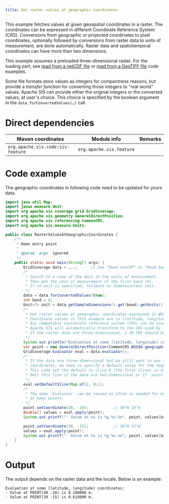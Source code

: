 ```yaml
---
title: Get raster values at geographic coordinates
---
```


This example fetches values at given geospatial coordinates in a raster.
The coordinates can be expressed in different Coordinate Reference System (CRS).
Conversions from geographic or projected coordinates to pixel coordinates,
optionally followed by conversions from raster data to units of measurement,
are done automatically.
Raster data and spatiotemporal coordinates can have more than two dimensions.

This example assumes a preloaded three-dimensional raster.
For the loading part,
see [read from a netCDF file](read_netcdf.html)
or [read from a GeoTIFF file](read_geotiff.html)
code examples.

Some file formats store values as integers for compactness reasons,
but provide a _transfer function_ for converting those integers to "real world" values.
Apache SIS can provide either the original integers or the converted values, at user's choice.
This choice is specified by the boolean argument in the `data.​forConvertedValues(…)` call.


# Direct dependencies

Maven coordinates                 | Module info              | Remarks
--------------------------------- | ------------------------ | -------
`org.apache.sis.code:sis-feature` | `org.apache.sis.feature` |


# Code example

The geographic coordinates in following code need to be updated for yours data.

```java
import java.util.Map;
import javax.measure.Unit;
import org.apache.sis.coverage.grid.GridCoverage;
import org.apache.sis.geometry.GeneralDirectPosition;
import org.apache.sis.referencing.CommonCRS;
import org.apache.sis.measure.Units;

public class RasterValuesAtGeographicCoordinates {
    /**
     * Demo entry point.
     *
     * @param  args  ignored.
     */
    public static void main(String[] args) {
        GridCoverage data = ...;      // See "Read netCDF" or "Read GeoTIFF" code examples.
        /*
         * Switch to a view of the data in the units of measurement.
         * Then get the unit of measurement of the first band (0).
         * If no unit is specified, fallback on dimensionless unit.
         */
        data = data.forConvertedValues(true);
        int band = 0;
        Unit<?> unit = data.getSampleDimensions().get(band).getUnits().orElse(Units.UNITY);
        /*
         * Get raster values at geographic coordinates expressed in WGS84.
         * Coordinate values in this example are in (latitude, longitude) order.
         * Any compatible coordinate reference system (CRS) can be used below,
         * Apache SIS will automatically transform to the CRS used by the raster.
         * If the raster data are three-dimensional, a 3D CRS should be specified.
         */
        System.out.println("Evaluation at some (latitude, longitude) coordinates:");
        var point = new GeneralDirectPosition(CommonCRS.WGS84.geographic());
        GridCoverage.Evaluator eval = data.evaluator();
        /*
         * If the data are three-dimensional but we still want to use two-dimensional
         * coordinates, we need to specify a default value for the temporal dimension.
         * This code set the default to slice 0 (the first slice) in dimension 2.
         * Omit this line if the data are two-dimensional or if `point` has a 3D CRS.
         */
        eval.setDefaultSlice(Map.of(2, 0L));
        /*
         * The same `Evaluator` can be reused as often as needed for evaluating
         * at many points.
         */
        point.setCoordinate(40, -10);           // 40°N 10°W
        double[] values = eval.apply(point);
        System.out.printf("- Value at %s is %g %s.%n", point, values[band], unit);

        point.setCoordinate(30, -15);           // 30°N 15°W
        values = eval.apply(point);
        System.out.printf("- Value at %s is %g %s.%n", point, values[band], unit);
    }
}
```


# Output

The output depends on the raster data and the locale.
Below is an example:

```
Evaluation at some (latitude, longitude) coordinates:
- Value at POINT(40 -10) is 0.188000 m.
- Value at POINT(30 -15) is 0.619000 m.
```
